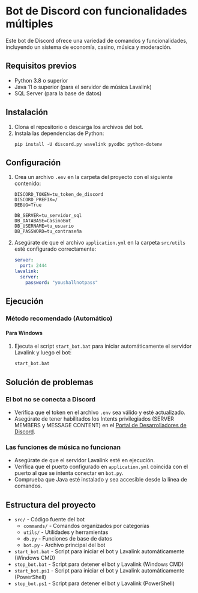 # Bot de Discord con funcionalidades múltiples

Este bot de Discord ofrece una variedad de comandos y funcionalidades, incluyendo un sistema de economía, casino, música y moderación.

## Requisitos previos

- Python 3.8 o superior
- Java 11 o superior (para el servidor de música Lavalink)
- SQL Server (para la base de datos)

## Instalación

1. Clona el repositorio o descarga los archivos del bot.
2. Instala las dependencias de Python:
   ```
   pip install -U discord.py wavelink pyodbc python-dotenv
   ```

## Configuración

1. Crea un archivo `.env` en la carpeta del proyecto con el siguiente contenido:
   ```
   DISCORD_TOKEN=tu_token_de_discord
   DISCORD_PREFIX=/
   DEBUG=True
   
   DB_SERVER=tu_servidor_sql
   DB_DATABASE=CasinoBot
   DB_USERNAME=tu_usuario
   DB_PASSWORD=tu_contraseña
   ```

2. Asegúrate de que el archivo `application.yml` en la carpeta `src/utils` esté configurado correctamente:
   ```yaml
   server:
     port: 2444
   lavalink:
     server:
       password: "youshallnotpass"
   ```

## Ejecución

### Método recomendado (Automático)

#### Para Windows

1. Ejecuta el script `start_bot.bat` para iniciar automáticamente el servidor Lavalink y luego el bot:
   ```
   start_bot.bat
   ```

## Solución de problemas

### El bot no se conecta a Discord

- Verifica que el token en el archivo `.env` sea válido y esté actualizado.
- Asegúrate de tener habilitados los Intents privilegiados (SERVER MEMBERS y MESSAGE CONTENT) en el [Portal de Desarrolladores de Discord](https://discord.com/developers/applications).


### Las funciones de música no funcionan

- Asegúrate de que el servidor Lavalink esté en ejecución.
- Verifica que el puerto configurado en `application.yml` coincida con el puerto al que se intenta conectar en `bot.py`.
- Comprueba que Java esté instalado y sea accesible desde la línea de comandos.

## Estructura del proyecto

- `src/` - Código fuente del bot
  - `commands/` - Comandos organizados por categorías
  - `utils/` - Utilidades y herramientas
  - `db.py` - Funciones de base de datos
  - `bot.py` - Archivo principal del bot
- `start_bot.bat` - Script para iniciar el bot y Lavalink automáticamente (Windows CMD)
- `stop_bot.bat` - Script para detener el bot y Lavalink (Windows CMD)
- `start_bot.ps1` - Script para iniciar el bot y Lavalink automáticamente (PowerShell)
- `stop_bot.ps1` - Script para detener el bot y Lavalink (PowerShell)
#
